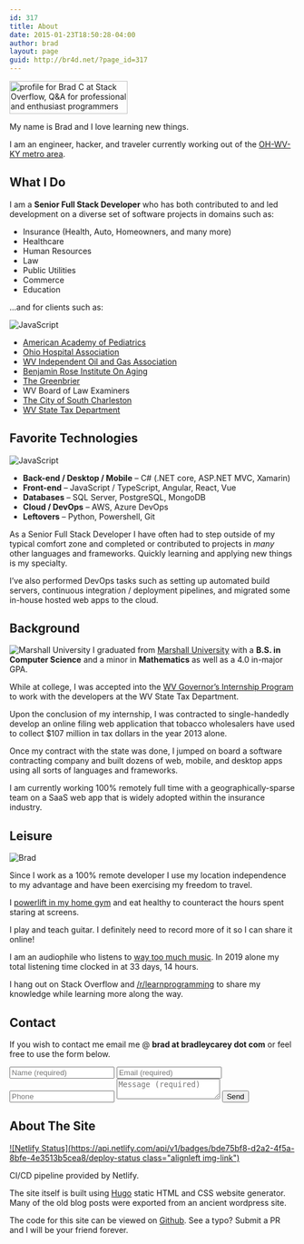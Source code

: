 ```yaml
---
id: 317
title: About
date: 2015-01-23T18:50:28-04:00
author: brad
layout: page
guid: http://br4d.net/?page_id=317
---
```


<a href="https://stackoverflow.com/users/636942/brad-c" class="alignleft img-link"><img src="https://stackoverflow.com/users/flair/636942.png" width="208" height="58" alt="profile for Brad C at Stack Overflow, Q&amp;A for professional and enthusiast programmers" title="profile for Brad C at Stack Overflow, Q&amp;A for professional and enthusiast programmers"></a>

My name is Brad and I love learning new things.

I am an engineer, hacker, and traveler currently working out of the <a href="https://en.wikipedia.org/wiki/Huntington%E2%80%93Ashland_metropolitan_area">OH-WV-KY metro area</a>.

## What I Do

I am a **Senior Full Stack Developer** who has both contributed to and led development on a diverse set of software projects in domains such as:

  * Insurance (Health, Auto, Homeowners, and many more)
  * Healthcare
  * Human Resources
  * Law
  * Public Utilities
  * Commerce
  * Education

...and for clients such as:

<img class="alignleft" src="/images/aap.png" alt="JavaScript" />

  * [American Academy of Pediatrics](http://ohioaap.org/)
  * [Ohio Hospital Association](https://www.ohiohospitals.org)
  * [WV Independent Oil and Gas Association](https://iogawv.com/)
  * [Benjamin Rose Institute On Aging](http://www.benrose.org)
  * [The Greenbrier](https://www.greenbrier.com/)
  * WV Board of Law Examiners
  * [The City of South Charleston](https://cityofsouthcharleston.com/)
  * [WV State Tax Department](https://tax.wv.gov/)

## Favorite Technologies

<img class="alignleft" src="/images/js.png" alt="JavaScript" />

  * **Back-end / Desktop / Mobile** – C# (.NET core, ASP.NET MVC, Xamarin)
  * **Front-end** – JavaScript / TypeScript, Angular, React, Vue
  * **Databases** – SQL Server, PostgreSQL, MongoDB
  * **Cloud / DevOps** – AWS, Azure DevOps
  * **Leftovers** – Python, Powershell, Git

As a Senior Full Stack Developer I have often had to step outside of my typical comfort zone and completed or contributed to projects in _many_ other languages and frameworks. Quickly learning and applying new things is my specialty.

I’ve also performed DevOps tasks such as setting up automated build servers, continuous integration / deployment pipelines, and migrated some in-house hosted web apps to the cloud.

## Background

<img class="alignleft" src="/images/2015/01/Marshallo-Logo-Transparent.jpg" alt="Marshall University" /> I graduated from [Marshall University](http://marshall.edu) with a **B.S. in Computer Science** and a minor in **Mathematics** as well as a 4.0 in-major GPA.

While at college, I was accepted into the [WV Governor’s Internship Program](http://www.wv.gov/gip) to work with the developers at the WV State Tax Department.

Upon the conclusion of my internship, I was contracted to single-handedly develop an online filing web application that tobacco wholesalers have used to collect $107 million in tax dollars in the year 2013 alone.

Once my contract with the state was done, I jumped on board a software contracting company and built dozens of web, mobile, and desktop apps using all sorts of languages and frameworks.

I am currently working 100% remotely full time with a geographically-sparse team on a SaaS web app that is widely adopted within the insurance industry.

## Leisure

<img class="img-rounded alignleft" src="/images/zipline.jpg" alt="Brad" />

Since I work as a 100% remote developer I use my location independence to my advantage and have been exercising my freedom to travel.

I [powerlift in my home gym](https://symmetricstrength.com/lifter/avian) and eat healthy to counteract the hours spent staring at screens.

I play and teach guitar. I definitely need to record more of it so I can share it online!

I am an audiophile who listens to [way too much music](https://www.last.fm/user/avianbc). In 2019 alone my total listening time clocked in at 33 days, 14 hours.

I hang out on Stack Overflow and [/r/learnprogramming](http://reddit.com/r/learnprogramming) to share my knowledge while learning more along the way.

## Contact

If you wish to contact me email me @ **brad at bradleycarey dot com** or feel free to use the form below.

<form action="https://getform.io/f/08250cf3-2d2d-4ede-a843-fbd90ab29322" method="POST">
  <input type="text" name="name" placeholder="Name (required)" required>
  <input type="email" name="email" placeholder="Email (required)" required>
  <input type="tel" name="tel" placeholder="Phone">
  <textarea name="message" minlength="20" placeholder="Message (required)" required></textarea>
  <button type="submit">Send</button>
</form>

## About The Site

[![Netlify Status](https://api.netlify.com/api/v1/badges/bde75bf8-d2a2-4f5a-8bfe-4e3513b5cea8/deploy-status class="alignleft img-link")](https://app.netlify.com/sites/bradleycarey/deploys)

CI/CD pipeline provided by Netlify.

The site itself is built using [Hugo](https://gohugo.io/) static HTML and CSS website generator. Many of the old blog posts were exported from an ancient wordpress site.

The code for this site can be viewed on [Github](https://github.com/avianbc/blog). See a typo? Submit a PR and I will be your friend forever.
